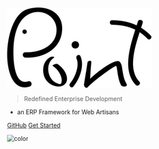 ![logo](_media/logo.svg)

> Redefined Enterprise Development

- an ERP Framework for Web Artisans

[GitHub](https://github.com/point-red/point)
[Get Started](#pointred)

<!-- background color -->
![color](#fff)
